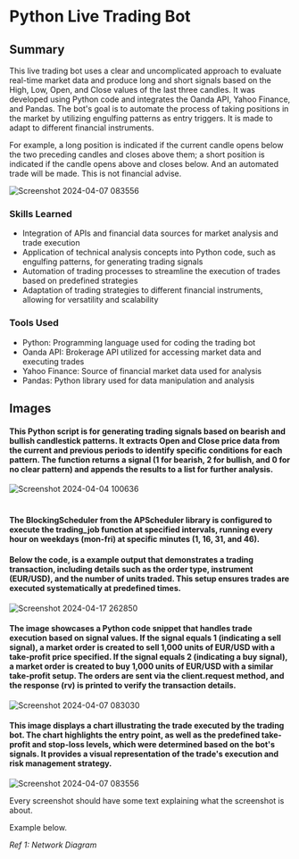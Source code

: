 # Python Live Trading Bot

## Summary
This live trading bot uses a clear and uncomplicated approach to evaluate real-time market data and produce long and short signals based on the High, Low, Open, and Close values of the last three candles. It was developed using Python code and integrates the Oanda API, Yahoo Finance, and Pandas. The bot's goal is to automate the process of taking positions in the market by utilizing engulfing patterns as entry triggers. It is made to adapt to different financial instruments. 

For example, a long position is indicated if the current candle opens below the two preceding candles and closes above them; a short position is indicated if the candle opens above and closes below. And an automated trade will be made. This is not financial advise.

![Screenshot 2024-04-07 083556](https://github.com/sarch25/Python-Trading-Bot/assets/130470960/7493874c-af8d-4472-9cb7-3ea65502e604)

### Skills Learned

- Integration of APIs and financial data sources for market analysis and trade execution
- Application of technical analysis concepts into Python code, such as engulfing patterns, for generating trading signals
- Automation of trading processes to streamline the execution of trades based on predefined strategies
- Adaptation of trading strategies to different financial instruments, allowing for versatility and scalability

### Tools Used

- Python: Programming language used for coding the trading bot
- Oanda API: Brokerage API utilized for accessing market data and executing trades
- Yahoo Finance: Source of financial market data used for analysis
- Pandas: Python library used for data manipulation and analysis

## Images

#### This Python script is for generating trading signals based on bearish and bullish candlestick patterns. It extracts Open and Close price data from the current and previous periods to identify specific conditions for each pattern. The function returns a signal (1 for bearish, 2 for bullish, and 0 for no clear pattern) and appends the results to a list for further analysis.

![Screenshot 2024-04-04 100636](https://github.com/sarch25/Python-Trading-Bot/assets/130470960/46482be7-003e-4c70-be09-867a43acc6a5)
#

#### The BlockingScheduler from the APScheduler library is configured to execute the trading_job function at specified intervals, running every hour on weekdays (mon-fri) at specific minutes (1, 16, 31, and 46). 
#### Below the code, is a example output that demonstrates a trading transaction, including details such as the order type, instrument (EUR/USD), and the number of units traded. This setup ensures trades are executed systematically at predefined times.

![Screenshot 2024-04-17 262850](https://github.com/sarch25/Python-Trading-Bot/assets/130470960/61e368a9-a319-49a8-b7a7-352ea0cac8c0)

#### The image showcases a Python code snippet that handles trade execution based on signal values. If the signal equals 1 (indicating a sell signal), a market order is created to sell 1,000 units of EUR/USD with a take-profit price specified. If the signal equals 2 (indicating a buy signal), a market order is created to buy 1,000 units of EUR/USD with a similar take-profit setup. The orders are sent via the client.request method, and the response (rv) is printed to verify the transaction details.
![Screenshot 2024-04-07 083030](https://github.com/sarch25/Python-Trading-Bot/assets/130470960/2a0d5b60-4752-40c9-8e98-24ab59ac3439)

#### This image displays a chart illustrating the trade executed by the trading bot. The chart highlights the entry point, as well as the predefined take-profit and stop-loss levels, which were determined based on the bot's signals. It provides a visual representation of the trade's execution and risk management strategy.
![Screenshot 2024-04-07 083556](https://github.com/sarch25/Python-Trading-Bot/assets/130470960/7493874c-af8d-4472-9cb7-3ea65502e604)

Every screenshot should have some text explaining what the screenshot is about.

Example below.

*Ref 1: Network Diagram*
